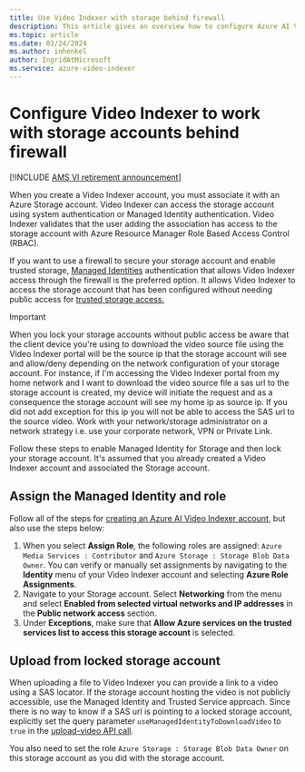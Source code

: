 ```yaml
---
title: Use Video Indexer with storage behind firewall
description: This article gives an overview how to configure Azure AI Video Indexer to use storage behind firewall.
ms.topic: article
ms.date: 03/24/2024
ms.author: inhenkel
author: IngridAtMicrosoft
ms.service: azure-video-indexer
---
```


# Configure Video Indexer to work with storage accounts behind firewall

[!INCLUDE [AMS VI retirement announcement](./includes/important-ams-retirement-avi-announcement.md)]

When you create a Video Indexer account, you must associate it with an Azure Storage account. Video Indexer can access the storage account using system authentication or Managed Identity authentication. Video Indexer validates that the user adding the association has access to the storage account with Azure Resource Manager Role Based Access Control (RBAC).

If you want to use a firewall to secure your storage account and enable trusted storage, [Managed Identities](/azure/media-services/latest/concept-managed-identities) authentication that allows Video Indexer access through the firewall is the preferred option. It allows Video Indexer to access the storage account that has been configured without needing public access for [trusted storage access.](/azure/storage/common/storage-network-security?tabs=azure-portal#grant-access-to-trusted-azure-services)

> [!IMPORTANT] 
> When you lock your storage accounts without public access be aware that the client device you're using to download the video source file using the Video Indexer portal will be the source ip that the storage account will see and allow/deny depending on the network configuration of your storage account. For instance, if I'm accessing the Video Indexer portal from my home network and I want to download the video source file a sas url to the storage account is created, my device will initiate the request and as a consequence the storage account will see my home ip as source ip. If you did not add exception for this ip you will not be able to access the SAS url to the source video. Work with your network/storage administrator on a network strategy i.e. use your corporate network, VPN or Private Link. 

Follow these steps to enable Managed Identity for Storage and then lock your storage account. It's assumed that you already created a Video Indexer account and associated the Storage account.

## Assign the Managed Identity and role

Follow all of the steps for [creating an Azure AI Video Indexer account](/azure/azure-video-indexer/create-account?tabs=portal), but also use the steps below:

1. When you select **Assign Role**, the following roles are assigned: `Azure Media Services : Contributor` and `Azure Storage : Storage Blob Data Owner`. You can verify or manually set assignments by navigating to the **Identity** menu of your Video Indexer account and selecting **Azure Role Assignments**.
1. Navigate to your Storage account. Select **Networking** from the menu and select **Enabled from selected virtual networks and IP addresses** in the **Public network access** section.
1. Under **Exceptions**, make sure that **Allow Azure services on the trusted services list to access this storage account** is selected.

## Upload from locked storage account

When uploading a file to Video Indexer you can provide a link to a video using a SAS locator. If the storage account hosting the video is not publicly accessible, use the Managed Identity and Trusted Service approach. Since there is no way to know if a SAS url is pointing to a locked storage account, explicitly set the query parameter `useManagedIdentityToDownloadVideo` to `true` in the [upload-video API call](https://api-portal.videoindexer.ai/api-details#api=Operations&operation=Upload-Video). 

You also need to set the role `Azure Storage : Storage Blob Data Owner` on this storage account as you did with the storage account.
